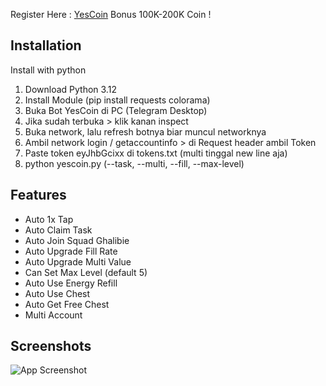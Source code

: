 

Register Here : [YesCoin](https://t.me/theYescoin_bot/Yescoin?startapp=dJGcYF)
Bonus 100K-200K Coin !
## Installation

Install with python

1. Download Python 3.12
2. Install Module (pip install requests colorama)
3. Buka Bot YesCoin di PC (Telegram Desktop)
4. Jika sudah terbuka > klik kanan inspect
5. Buka network, lalu refresh botnya biar muncul networknya
6. Ambil network login / getaccountinfo > di Request header ambil Token
7. Paste token eyJhbGcixx di tokens.txt (multi tinggal new line aja)
8. python yescoin.py (--task, --multi, --fill, --max-level)

## Features

- Auto 1x Tap 
- Auto Claim Task
- Auto Join Squad Ghalibie
- Auto Upgrade Fill Rate
- Auto Upgrade Multi Value
- Can Set Max Level (default 5)
- Auto Use Energy Refill
- Auto Use Chest
- Auto Get Free Chest
- Multi Account

## Screenshots

![App Screenshot](https://i.ibb.co.com/4F12FFH/Cuplikan-layar-2024-06-13-164617.png)
